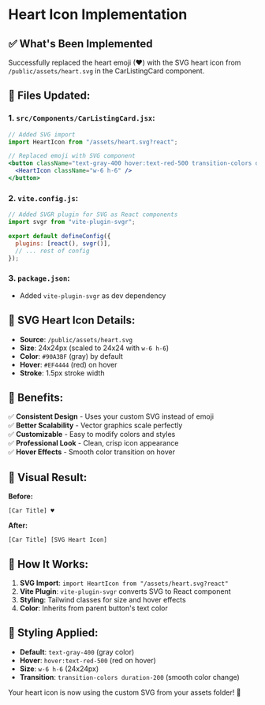 # Heart Icon Implementation

## ✅ **What's Been Implemented**

Successfully replaced the heart emoji (♥) with the SVG heart icon from `/public/assets/heart.svg` in the CarListingCard component.

## 📁 **Files Updated:**

### **1. `src/Components/CarListingCard.jsx`:**
```jsx
// Added SVG import
import HeartIcon from "/assets/heart.svg?react";

// Replaced emoji with SVG component
<button className="text-gray-400 hover:text-red-500 transition-colors duration-200">
  <HeartIcon className="w-6 h-6" />
</button>
```

### **2. `vite.config.js`:**
```js
// Added SVGR plugin for SVG as React components
import svgr from "vite-plugin-svgr";

export default defineConfig({
  plugins: [react(), svgr()],
  // ... rest of config
});
```

### **3. `package.json`:**
- Added `vite-plugin-svgr` as dev dependency

## 🎨 **SVG Heart Icon Details:**

- **Source**: `/public/assets/heart.svg`
- **Size**: 24x24px (scaled to 24x24 with `w-6 h-6`)
- **Color**: `#90A3BF` (gray) by default
- **Hover**: `#EF4444` (red) on hover
- **Stroke**: 1.5px stroke width

## 🚀 **Benefits:**

✅ **Consistent Design** - Uses your custom SVG instead of emoji  
✅ **Better Scalability** - Vector graphics scale perfectly  
✅ **Customizable** - Easy to modify colors and styles  
✅ **Professional Look** - Clean, crisp icon appearance  
✅ **Hover Effects** - Smooth color transition on hover  

## 🎯 **Visual Result:**

**Before:**
```
[Car Title] ♥
```

**After:**
```
[Car Title] [SVG Heart Icon]
```

## 🔧 **How It Works:**

1. **SVG Import**: `import HeartIcon from "/assets/heart.svg?react"`
2. **Vite Plugin**: `vite-plugin-svgr` converts SVG to React component
3. **Styling**: Tailwind classes for size and hover effects
4. **Color**: Inherits from parent button's text color

## 🎨 **Styling Applied:**

- **Default**: `text-gray-400` (gray color)
- **Hover**: `hover:text-red-500` (red on hover)
- **Size**: `w-6 h-6` (24x24px)
- **Transition**: `transition-colors duration-200` (smooth color change)

Your heart icon is now using the custom SVG from your assets folder! 🎉

